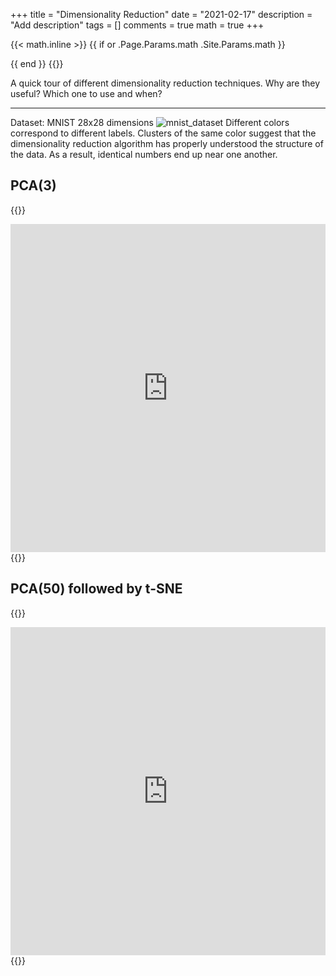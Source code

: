 +++
title = "Dimensionality Reduction"
date = "2021-02-17"
description = "Add description"
tags = []
comments = true
math = true
+++

{{< math.inline >}}
{{ if or .Page.Params.math .Site.Params.math }}
<!-- KaTeX -->
<link rel="stylesheet" href="https://cdn.jsdelivr.net/npm/katex@0.10.1/dist/katex.min.css" integrity="sha384-dbVIfZGuN1Yq7/1Ocstc1lUEm+AT+/rCkibIcC/OmWo5f0EA48Vf8CytHzGrSwbQ" crossorigin="anonymous">
<script defer src="https://cdn.jsdelivr.net/npm/katex@0.10.1/dist/katex.min.js" integrity="sha384-2BKqo+exmr9su6dir+qCw08N2ZKRucY4PrGQPPWU1A7FtlCGjmEGFqXCv5nyM5Ij" crossorigin="anonymous"></script>
<script defer src="https://cdn.jsdelivr.net/npm/katex@0.10.1/dist/contrib/auto-render.min.js" integrity="sha384-kWPLUVMOks5AQFrykwIup5lo0m3iMkkHrD0uJ4H5cjeGihAutqP0yW0J6dpFiVkI" crossorigin="anonymous" onload="renderMathInElement(document.body);"></script>
{{ end }}
{{</ math.inline >}}

A quick tour of different dimensionality reduction techniques. Why are they useful? Which one to use and when?

---

Dataset: MNIST 28x28 dimensions
![mnist_dataset](/posts/dimred/MNIST_dataset.gif)
Different colors correspond to different labels. Clusters of the same color
suggest that the dimensionality reduction algorithm has properly understood
the structure of the data. As a result, identical numbers end up near one another.

## PCA(3)
{{<rawhtml>}}
<iframe id="igraph" scrolling="no" style="border:none;" seamless="seamless" src="https://plotly.com/~Yann21/1.embed" height="525" width="100%"></iframe>
{{</rawhtml>}}

## PCA(50) followed by t-SNE
{{<rawhtml>}}
<iframe id="igraph" scrolling="no" style="border:none;" seamless="seamless" src="https://plotly.com/~Yann21/8.embed" height="525" width="100%"></iframe>
{{</rawhtml>}}
